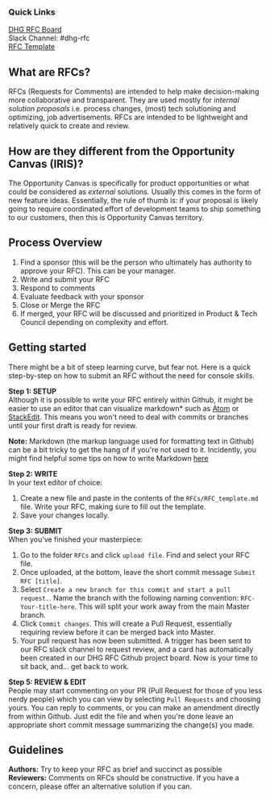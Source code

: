 ### Quick Links
[DHG RFC Board](https://github.com/auzbuckley/RFC_test/projects/1)  
Slack Channel: #dhg-rfc  
[RFC Template](https://github.com/auzbuckley/RFC_test/blob/master/RFCs/rfc_template.md)

## What are RFCs?
RFCs (Requests for Comments) are intended to help make decision-making more collaborative and transparent. They are used mostly for _internal solution proposals_ i.e. process changes, (most) tech solutioning and optimizing, job advertisements. RFCs are intended to be lightweight and relatively quick to create and review.

## How are they different from the Opportunity Canvas (IRIS)?
The Opportunity Canvas is specifically for product opportunities or what could be considered as _external_ solutions. Usually this comes in the form of new feature ideas. Essentially, the rule of thumb is: if your proposal is likely going to require coordinated effort of development teams to ship something to our customers, then this is Opportunity Canvas territory.

## Process Overview
1. Find a sponsor (this will be the person who ultimately has authority to approve your RFC). This can be your manager.
2. Write and submit your RFC
3. Respond to comments
4. Evaluate feedback with your sponsor
5. Close or Merge the RFC
6. If merged, your RFC will be discussed and prioritized in Product & Tech Council depending on complexity and effort.

## Getting started
There might be a bit of steep learning curve, but fear not. Here is a quick step-by-step on how to submit an RFC without the need for console skills.

**Step 1: SETUP**  
Although it is possible to write your RFC entirely within Github, it might be easier to use an editor that can visualize markdown* such as [Atom](https://atom.io/) or [StackEdit](https://stackedit.io/app#). This means you won't need to deal with commits or branches until your first draft is ready for review.

**Note:** Markdown (the markup language used for formatting text in Github) can be a bit tricky to get the hang of if you're not used to it. Incidently, you might find helpful some tips on how to write Markdown  [here](https://help.github.com/articles/basic-writing-and-formatting-syntax/)

**Step 2: WRITE**  
In your text editor of choice:
1. Create a new file and paste in the contents of the `RFCs/RFC_template.md` file. Write your RFC, making sure to fill out the template.
2. Save your changes locally.

**Step 3: SUBMIT**  
When you've finished your masterpiece:
1. Go to the folder `RFCs` and click `upload file`. Find and select your RFC file.
2. Once uploaded, at the bottom, leave the short commit message `Submit RFC [title]`.
3. Select `Create a new branch for this commit and start a pull request.`. Name the branch with the following naming convention: `RFC-Your-title-here`. This will split your work away from the main Master branch.
4. Click `Commit changes`. This will create a Pull Request, essentially requiring review before it can be merged back into Master.
5. Your pull request has now been submitted. A trigger has been sent to our RFC slack channel to request review, and a card has automatically been created in our DHG RFC Github project board. Now is your time to sit back, and... get back to work.

**Step 5: REVIEW & EDIT**  
People may start commenting on your PR (Pull Request for those of you less nerdy people) which you can view by selecting `Pull Requests` and choosing yours.
You can reply to comments, or you can make an amendment directly from within Github. Just edit the file and when you're done leave an appropriate short commit message summarizing the change(s) you made.

## Guidelines  
**Authors:** Try to keep your RFC as brief and succinct as possible  
**Reviewers:** Comments on RFCs should be constructive. If you have a concern, please offer an alternative solution if you can.

